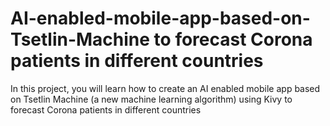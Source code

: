 # AI-enabled-mobile-app-based-on-Tsetlin-Machine to forecast Corona patients in different countries
In this project, you will learn how to create an AI enabled mobile app based on Tsetlin Machine (a new machine learning algorithm) using Kivy to forecast Corona patients in different countries
